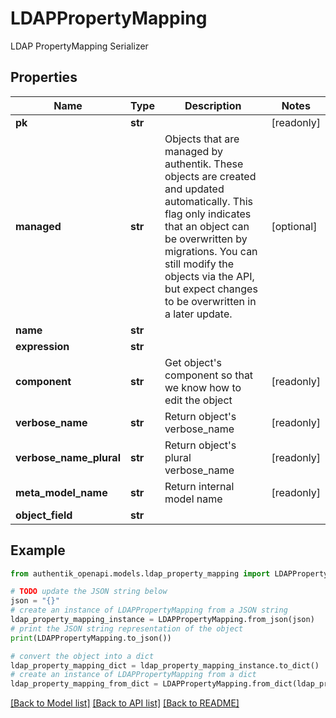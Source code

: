 # LDAPPropertyMapping

LDAP PropertyMapping Serializer

## Properties

Name | Type | Description | Notes
------------ | ------------- | ------------- | -------------
**pk** | **str** |  | [readonly] 
**managed** | **str** | Objects that are managed by authentik. These objects are created and updated automatically. This flag only indicates that an object can be overwritten by migrations. You can still modify the objects via the API, but expect changes to be overwritten in a later update. | [optional] 
**name** | **str** |  | 
**expression** | **str** |  | 
**component** | **str** | Get object&#39;s component so that we know how to edit the object | [readonly] 
**verbose_name** | **str** | Return object&#39;s verbose_name | [readonly] 
**verbose_name_plural** | **str** | Return object&#39;s plural verbose_name | [readonly] 
**meta_model_name** | **str** | Return internal model name | [readonly] 
**object_field** | **str** |  | 

## Example

```python
from authentik_openapi.models.ldap_property_mapping import LDAPPropertyMapping

# TODO update the JSON string below
json = "{}"
# create an instance of LDAPPropertyMapping from a JSON string
ldap_property_mapping_instance = LDAPPropertyMapping.from_json(json)
# print the JSON string representation of the object
print(LDAPPropertyMapping.to_json())

# convert the object into a dict
ldap_property_mapping_dict = ldap_property_mapping_instance.to_dict()
# create an instance of LDAPPropertyMapping from a dict
ldap_property_mapping_from_dict = LDAPPropertyMapping.from_dict(ldap_property_mapping_dict)
```
[[Back to Model list]](../README.md#documentation-for-models) [[Back to API list]](../README.md#documentation-for-api-endpoints) [[Back to README]](../README.md)


